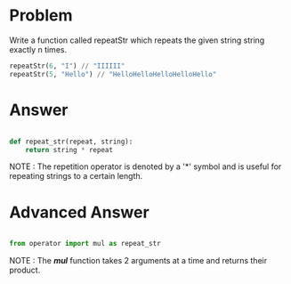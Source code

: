 # Problem 

Write a function called repeatStr which repeats the given string string exactly n times.
```python
repeatStr(6, "I") // "IIIIII"
repeatStr(5, "Hello") // "HelloHelloHelloHelloHello"
```

# Answer 

```python

def repeat_str(repeat, string):
    return string * repeat

```
NOTE :
The repetition operator is denoted by a '*' symbol and is useful for repeating strings to a certain length. 


# Advanced Answer

```python 

from operator import mul as repeat_str

```

NOTE :
The  ***mul*** function takes 2 arguments at a time and returns their product. 
